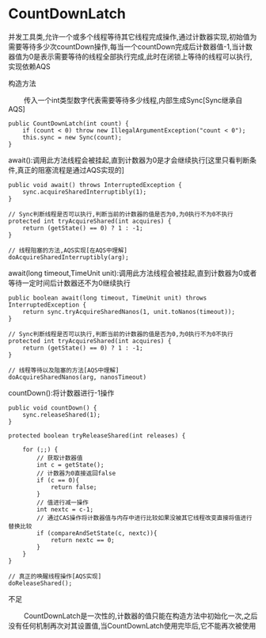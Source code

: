 # CountDownLatch
并发工具类,允许一个或多个线程等待其它线程完成操作,通过计数器实现,初始值为需要等待多少次countDown操作,每当一个countDown完成后计数器值-1,当计数器值为0是表示需要等待的线程全部执行完成,此时在闭锁上等待的线程可以执行,实现依赖AQS

构造方法

&nbsp;&nbsp;&nbsp;&nbsp;&nbsp;&nbsp;&nbsp;&nbsp;传入一个int类型数字代表需要等待多少线程,内部生成Sync[Sync继承自AQS]

```
public CountDownLatch(int count) {
    if (count < 0) throw new IllegalArgumentException("count < 0");
    this.sync = new Sync(count);
}
```

await():调用此方法线程会被挂起,直到计数器为0是才会继续执行[这里只看判断条件,真正的阻塞流程是通过AQS实现的]
```
public void await() throws InterruptedException {
    sync.acquireSharedInterruptibly(1);
}

// Sync判断线程是否可以执行,判断当前的计数器的值是否为0,为0执行不为0不执行
protected int tryAcquireShared(int acquires) {
    return (getState() == 0) ? 1 : -1;
}

// 线程阻塞的方法,AQS实现[在AQS中理解]
doAcquireSharedInterruptibly(arg);
```
await(long timeout,TimeUnit unit):调用此方法线程会被挂起,直到计数器为0或者等待一定时间后计数器还不为0继续执行
```
public boolean await(long timeout, TimeUnit unit) throws InterruptedException {
    return sync.tryAcquireSharedNanos(1, unit.toNanos(timeout));
}

// Sync判断线程是否可以执行,判断当前的计数器的值是否为0,为0执行不为0不执行
protected int tryAcquireShared(int acquires) {
    return (getState() == 0) ? 1 : -1;
}

// 线程等待以及阻塞的方法[AQS中理解]
doAcquireSharedNanos(arg, nanosTimeout)
```
countDown():将计数器进行-1操作
```
public void countDown() {
    sync.releaseShared(1);
}

protected boolean tryReleaseShared(int releases) {

    for (;;) {
        // 获取计数器值
        int c = getState();
        // 计数器为0直接返回false
        if (c == 0){
            return false;
        }
        // 值进行减一操作
        int nextc = c-1;
        // 通过CAS操作将计数器值与内存中进行比较如果没被其它线程改变直接将值进行替换比较
        if (compareAndSetState(c, nextc)){
            return nextc == 0;
        }
    }
}

// 真正的唤醒线程操作[AQS实现]
doReleaseShared();
```
不足

&nbsp;&nbsp;&nbsp;&nbsp;&nbsp;&nbsp;&nbsp;&nbsp;CountDownLatch是一次性的,计数器的值只能在构造方法中初始化一次,之后没有任何机制再次对其设置值,当CountDownLatch使用完毕后,它不能再次被使用
